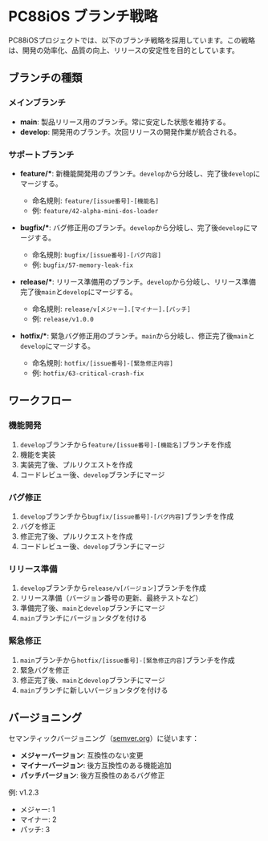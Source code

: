 # PC88iOS ブランチ戦略

PC88iOSプロジェクトでは、以下のブランチ戦略を採用しています。この戦略は、開発の効率化、品質の向上、リリースの安定性を目的としています。

## ブランチの種類

### メインブランチ

- **main**: 製品リリース用のブランチ。常に安定した状態を維持する。
- **develop**: 開発用のブランチ。次回リリースの開発作業が統合される。

### サポートブランチ

- **feature/\***: 新機能開発用のブランチ。`develop`から分岐し、完了後`develop`にマージする。
  - 命名規則: `feature/[issue番号]-[機能名]`
  - 例: `feature/42-alpha-mini-dos-loader`

- **bugfix/\***: バグ修正用のブランチ。`develop`から分岐し、完了後`develop`にマージする。
  - 命名規則: `bugfix/[issue番号]-[バグ内容]`
  - 例: `bugfix/57-memory-leak-fix`

- **release/\***: リリース準備用のブランチ。`develop`から分岐し、リリース準備完了後`main`と`develop`にマージする。
  - 命名規則: `release/v[メジャー].[マイナー].[パッチ]`
  - 例: `release/v1.0.0`

- **hotfix/\***: 緊急バグ修正用のブランチ。`main`から分岐し、修正完了後`main`と`develop`にマージする。
  - 命名規則: `hotfix/[issue番号]-[緊急修正内容]`
  - 例: `hotfix/63-critical-crash-fix`

## ワークフロー

### 機能開発

1. `develop`ブランチから`feature/[issue番号]-[機能名]`ブランチを作成
2. 機能を実装
3. 実装完了後、プルリクエストを作成
4. コードレビュー後、`develop`ブランチにマージ

### バグ修正

1. `develop`ブランチから`bugfix/[issue番号]-[バグ内容]`ブランチを作成
2. バグを修正
3. 修正完了後、プルリクエストを作成
4. コードレビュー後、`develop`ブランチにマージ

### リリース準備

1. `develop`ブランチから`release/v[バージョン]`ブランチを作成
2. リリース準備（バージョン番号の更新、最終テストなど）
3. 準備完了後、`main`と`develop`ブランチにマージ
4. `main`ブランチにバージョンタグを付ける

### 緊急修正

1. `main`ブランチから`hotfix/[issue番号]-[緊急修正内容]`ブランチを作成
2. 緊急バグを修正
3. 修正完了後、`main`と`develop`ブランチにマージ
4. `main`ブランチに新しいバージョンタグを付ける

## バージョニング

セマンティックバージョニング（[semver.org](https://semver.org/)）に従います：

- **メジャーバージョン**: 互換性のない変更
- **マイナーバージョン**: 後方互換性のある機能追加
- **パッチバージョン**: 後方互換性のあるバグ修正

例: v1.2.3
- メジャー: 1
- マイナー: 2
- パッチ: 3
